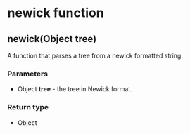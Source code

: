 newick function
===============
newick(Object **tree**)
-----------------------

A function that parses a tree from a newick formatted string.

### Parameters

- Object **tree** - the tree in Newick format.

### Return type

- Object




